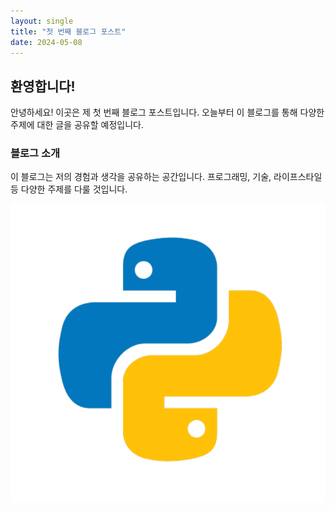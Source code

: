 ```yaml
---
layout: single
title: "첫 번째 블로그 포스트"
date: 2024-05-08
---
```


## 환영합니다!

안녕하세요! 이곳은 제 첫 번째 블로그 포스트입니다. 오늘부터 이 블로그를 통해 다양한 주제에 대한 글을 공유할 예정입니다.

### 블로그 소개

이 블로그는 저의 경험과 생각을 공유하는 공간입니다. 프로그래밍, 기술, 라이프스타일 등 다양한 주제를 다룰 것입니다.



![python](../images/2024-05-08-1/python.png)
